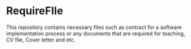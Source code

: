 # RequireFIle
This repository contains necessary files such as contract for a software implementation process or any documents that are required for teaching, CV file, Cover letter and etc. 
